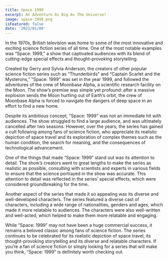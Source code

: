 ```yaml
---
title: Space 1999
excerpt: An Adventure As Big As The Universe!
image: space-1999.png
isFeatured: false
date: '2023/01/08'
---
```


In the 1970s, British television was home to some of the most innovative and exciting science fiction series of all time. One of the most notable examples was “Space: 1999,” a show that captivated audiences with its blend of cutting-edge special effects and thought-provoking storytelling.

Created by Gerry and Sylvia Anderson, the creators of other popular science fiction series such as “Thunderbirds” and “Captain Scarlet and the Mysterons,” “Space: 1999” was set in the year 1999, and followed the adventures of the crew of Moonbase Alpha, a scientific research facility on the Moon. The show’s premise was simple yet profound: after a massive explosion sends the Moon hurtling out of Earth’s orbit, the crew of Moonbase Alpha is forced to navigate the dangers of deep space in an effort to find a new home.

Despite its ambitious concept, “Space: 1999” was not an immediate hit with audiences. The show struggled to find a large audience, and was ultimately cancelled after two seasons. However, over the years, the series has gained a cult following among fans of science fiction, who appreciate its realistic depiction of space travel and its exploration of complex themes such as the human condition, the search for meaning, and the consequences of technological advancement.

One of the things that made “Space: 1999” stand out was its attention to detail. The show’s creators went to great lengths to make the series as realistic as possible, consulting with scientists and experts in various fields to ensure that the science portrayed in the show was accurate. This attention to detail was reflected in the series’ special effects, which were considered groundbreaking for the time.

Another aspect of the series that made it so appealing was its diverse and well-developed characters. The series featured a diverse cast of characters, including a wide range of nationalities, genders and ages, which made it more relatable to audiences. The characters were also well-written and well-acted, which helped to make them more relatable and engaging.

While “Space: 1999” may not have been a huge commercial success, it remains a beloved classic among fans of science fiction. The series continues to be celebrated for its realistic depiction of space travel, its thought-provoking storytelling and its diverse and relatable characters. If you’re a fan of science fiction or simply looking for a series that will make you think, “Space: 1999” is definitely worth checking out.